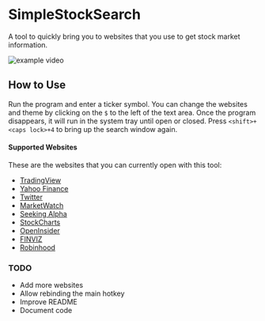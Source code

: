 # SimpleStockSearch
A tool to quickly bring you to websites that you use to get stock market information.

![example video](https://i.imgur.com/3tjCzFE.gif)

## How to Use
Run the program and enter a ticker symbol. You can change the websites and theme by clicking on the `$` to the left of the text area. Once the program disappears, it will run in the system tray until open or closed. Press `<shift>+<caps lock>+4` to bring up the search window again.

#### Supported Websites
These are the websites that you can currently open with this tool:
* [TradingView](https://tradingview.com)
* [Yahoo Finance](https://finance.yahoo.com)
* [Twitter](https://twitter.com)
* [MarketWatch](https://marketwatch.com)
* [Seeking Alpha](https://seekingalpha.com)
* [StockCharts](https://stockcharts.com)
* [OpenInsider](https://openinsider.com)
* [FINVIZ](https://finviz.com)
* [Robinhood](https://robinhood.com)

### TODO
* Add more websites
* Allow rebinding the main hotkey
* Improve README
* Document code
